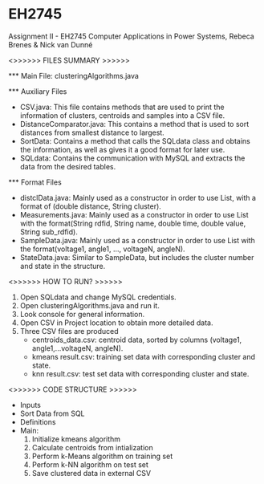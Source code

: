 # EH2745

Assignment II - EH2745 Computer Applications in Power Systems,
Rebeca Brenes & Nick van Dunné

<>>>>>> FILES SUMMARY >>>>>> 

*** Main File: clusteringAlgorithms.java

*** Auxiliary Files
- CSV.java: This file contains methods that are used to print the information of clusters, centroids and samples into a CSV file.
- DistanceComparator.java: This contains a method that is used to sort distances from smallest distance to largest.
- SortData: Contains a method that calls the SQLdata class and obtains the information, as well as gives it a good format for later use.
- SQLdata: Contains the communication with MySQL and extracts the data from the desired tables.

*** Format Files
- distclData.java: Mainly used as a constructor in order to use List<distclData>, with a format of (double distance, String cluster).
- Measurements.java: Mainly used as a constructor in order to use List<Measurements> with the format(String rdfid, String name, double time, double value, String sub_rdfid).
- SampleData.java: Mainly used as a constructor in order to use List<SampleData> with the format(voltage1, angle1, ..., voltageN, angleN).
- StateData.java: Similar to SampleData, but includes the cluster number and state in the structure.

<>>>>>> HOW TO RUN? >>>>>> 
1. Open SQLdata and change MySQL credentials.
2. Open clusteringAlgorithms.java and run it.
3. Look console for general information.
4. Open CSV in Project location to obtain more detailed data.
5. Three CSV files are produced
	- centroids_data.csv: centroid data, sorted by columns (voltage1, angle1,...voltageN, angleN).
	- kmeans result.csv: training set data with corresponding cluster and state.
	- knn result.csv: test set data with corresponding cluster and state.

<>>>>>> CODE STRUCTURE >>>>>> 
- Inputs
- Sort Data from SQL
- Definitions
- Main:
	1. Initialize kmeans algorithm
	2. Calculate centroids from intialization
	3. Perform k-Means algorithm on training set
	4. Perform k-NN algorithm on test set
	5. Save clustered data in external CSV
